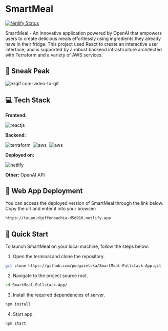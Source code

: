 # SmartMeal 
[![Netlify Status](https://api.netlify.com/api/v1/badges/4e528e75-603b-451d-b019-f26212253aa8/deploy-status)](https://taupe-dieffenbachia-d5d916.netlify.app)

SmartMeal - An innovative application powered by OpenAI that empowers users to create delicious meals effortlessly using ingredients they already have in their fridge. This project used React to create an interactive user interface, and is supported by a robust backend infrastructure architected with Terraform and a variety of AWS services.

## 🙈  Sneak Peak
![ezgif com-video-to-gif](https://github.com/podgaietska/SmartMeal-Fullstack-App/assets/113950195/f67d6b8c-cad5-42b2-96be-64906f8dcfa4)


## 💻  Tech Stack
**Frontend:**

![reactjs](https://img.shields.io/badge/React-20232A?style=for-the-badge&logo=react&logoColor=61DAFB)&nbsp;

**Backend:**

![terraform](https://img.shields.io/badge/Terraform-7B42BC?style=for-the-badge&logo=terraform&logoColor=white
)&nbsp;
![aws](https://img.shields.io/badge/Amazon_AWS-FF9900?style=for-the-badge&logo=amazonaws&logoColor=white)&nbsp;
![aws](https://img.shields.io/badge/Amazon%20DynamoDB-4053D6?style=for-the-badge&logo=Amazon%20DynamoDB&logoColor=white
)&nbsp;


**Deployed on:**

![netlify](https://img.shields.io/badge/Netlify-00C7B7?style=for-the-badge&logo=netlify&logoColor=white)&nbsp;

**Other:**
OpenAI API

## 🚀 Web App Deployment
You can access the deployed version of SmartMeal through the link below. Copy the url and enter it into your browser:

```bash
https://taupe-dieffenbachia-d5d916.netlify.app
```

## 🏃 Quick Start

To launch SmartMeal on your local machine, follow the steps below:

1. Open the terminal and clone the repository.

```bash
git clone https://github.com/podgaietska/SmartMeal-Fullstack-App.git
```

2. Navigate to the project source root.

```bash
cd SmartMeal-Fullstack-App/
```

3. Install the required dependencies of server.

```bash
npm install 
```

4. Start app.

```bash
npm start
```

